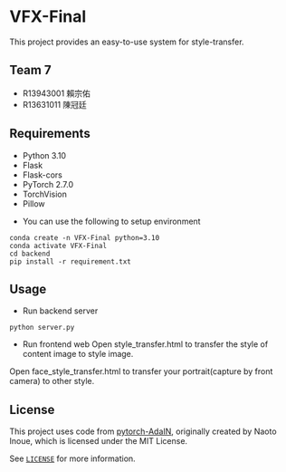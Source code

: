 # VFX-Final

This project provides an easy-to-use system for style-transfer.

## Team 7

* R13943001 賴宗佑
* R13631011 陳冠廷

## Requirements

- Python 3.10
- Flask
- Flask-cors
- PyTorch 2.7.0
- TorchVision
- Pillow

* You can use the following to setup environment
```
conda create -n VFX-Final python=3.10
conda activate VFX-Final
cd backend
pip install -r requirement.txt
```

## Usage

* Run backend server
```
python server.py
```

* Run frontend web
Open style_transfer.html to transfer the style of content image to style image.

Open face_style_transfer.html to transfer your portrait(capture by front camera) to other style.

## License

This project uses code from [pytorch-AdaIN](https://github.com/naoto0804/pytorch-AdaIN), originally created by Naoto Inoue, which is licensed under the MIT License.

See [`LICENSE`](./LICENSE) for more information.